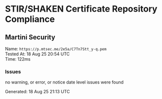# STIR/SHAKEN Certificate Repository Compliance

## Martini Security

Name: `https://p.mtsec.me/2e5a/C7Tn7Stt_y-q.pem`\
Tested At: 18 Aug 25 20:54 UTC\
Time: 122ms

### Issues

no warning, or error, or notice date level issues were found

Generated: 18 Aug 25 21:13 UTC
